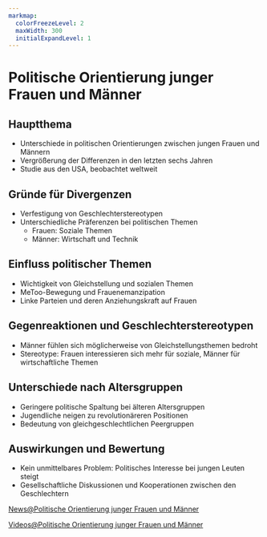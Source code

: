 ```yaml
---
markmap:
  colorFreezeLevel: 2
  maxWidth: 300
  initialExpandLevel: 1
---
```

# Politische Orientierung junger Frauen und Männer

## Hauptthema
- Unterschiede in politischen Orientierungen zwischen jungen Frauen und Männern
- Vergrößerung der Differenzen in den letzten sechs Jahren
- Studie aus den USA, beobachtet weltweit

## Gründe für Divergenzen
- Verfestigung von Geschlechterstereotypen
- Unterschiedliche Präferenzen bei politischen Themen
  - Frauen: Soziale Themen
  - Männer: Wirtschaft und Technik

## Einfluss politischer Themen
- Wichtigkeit von Gleichstellung und sozialen Themen
- MeToo-Bewegung und Frauenemanzipation
- Linke Parteien und deren Anziehungskraft auf Frauen

## Gegenreaktionen und Geschlechterstereotypen
- Männer fühlen sich möglicherweise von Gleichstellungsthemen bedroht
- Stereotype: Frauen interessieren sich mehr für soziale, Männer für wirtschaftliche Themen

## Unterschiede nach Altersgruppen
- Geringere politische Spaltung bei älteren Altersgruppen
- Jugendliche neigen zu revolutionäreren Positionen
- Bedeutung von gleichgeschlechtlichen Peergruppen

## Auswirkungen und Bewertung
- Kein unmittelbares Problem: Politisches Interesse bei jungen Leuten steigt
- Gesellschaftliche Diskussionen und Kooperationen zwischen den Geschlechtern

[News@Politische Orientierung junger Frauen und Männer](https://www.google.ch/search?q=Politische+Orientierung+junger+Frauen+und+Männer&tbm=nws)

[Videos@Politische Orientierung junger Frauen und Männer](https://www.google.ch/search?q=Politische+Orientierung+junger+Frauen+und+Männer&tbm=vid)
